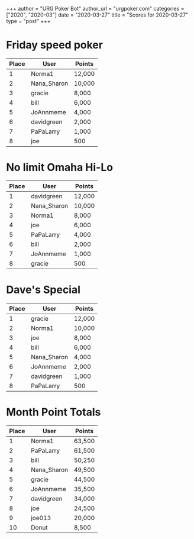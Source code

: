 +++
author = "URG Poker Bot"
author_url = "urgpoker.com"
categories = ["2020", "2020-03"]
date = "2020-03-27"
title = "Scores for 2020-03-27"
type = "post"
+++
# Friday speed poker

| Place | User | Points |
|-------|------|--------|
| 1 | Norma1 | 12,000 |
| 2 | Nana_Sharon | 10,000 |
| 3 | gracie | 8,000 |
| 4 | bill | 6,000 |
| 5 | JoAnnmeme | 4,000 |
| 6 | davidgreen | 2,000 |
| 7 | PaPaLarry | 1,000 |
| 8 | joe | 500 |

# No limit Omaha Hi-Lo

| Place | User | Points |
|-------|------|--------|
| 1 | davidgreen | 12,000 |
| 2 | Nana_Sharon | 10,000 |
| 3 | Norma1 | 8,000 |
| 4 | joe | 6,000 |
| 5 | PaPaLarry | 4,000 |
| 6 | bill | 2,000 |
| 7 | JoAnnmeme | 1,000 |
| 8 | gracie | 500 |

# Dave's Special

| Place | User | Points |
|-------|------|--------|
| 1 | gracie | 12,000 |
| 2 | Norma1 | 10,000 |
| 3 | joe | 8,000 |
| 4 | bill | 6,000 |
| 5 | Nana_Sharon | 4,000 |
| 6 | JoAnnmeme | 2,000 |
| 7 | davidgreen | 1,000 |
| 8 | PaPaLarry | 500 |

# Month Point Totals

| Place | User | Points |
|-------|------|--------|
| 1 | Norma1 | 63,500 |
| 2 | PaPaLarry | 61,500 |
| 3 | bill | 50,250 |
| 4 | Nana_Sharon | 49,500 |
| 5 | gracie | 44,500 |
| 6 | JoAnnmeme | 35,500 |
| 7 | davidgreen | 34,000 |
| 8 | joe | 24,500 |
| 9 | joe013 | 20,000 |
| 10 | Donut | 8,500 |
